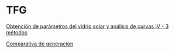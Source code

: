 # TFG

[Obtención de parámetros del vidrio solar y análisis de curvas IV - 3 métodos](https://colab.research.google.com/github/VictorMartinezLopez/TFG/blob/main/Obtenci%C3%B3n_de_par%C3%A1metros_del_vidrio_solar_3_m%C3%A9todos.ipynb)

[Comparativa de generación](https://colab.research.google.com/github/VictorMartinezLopez/TFG/blob/main/Generaci%C3%B3n%20(comparativa).ipynb)
